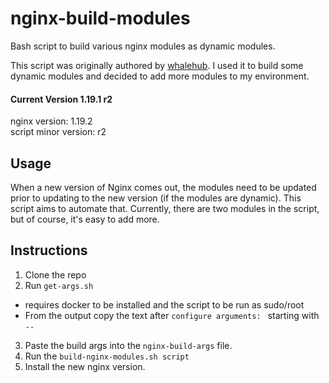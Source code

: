 # nginx-build-modules
Bash script to build various nginx modules as dynamic modules. 

This script was originally authored by [whalehub](https://github.com/whalehub). I used it to build some dynamic modules and decided to add more modules to my environment.

#### Current Version 1.19.1 r2
nginx version: 1.19.2  
script minor version: r2

## Usage
When a new version of Nginx comes out, the modules need to be updated prior to updating to the new version (if the modules are dynamic). This script aims to automate that. Currently, there are two modules in the script, but of course, it's easy to add more.

## Instructions
1. Clone the repo
2. Run `get-args.sh` 
  * requires docker to be installed and the script to be run as sudo/root
  * From the output copy the text after `configure arguments: ` starting with `--`
3. Paste the build args into the `nginx-build-args` file.
4. Run the `build-nginx-modules.sh script`
5. Install the new nginx version. 

